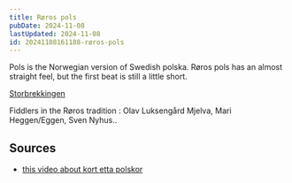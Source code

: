```yaml
---
title: Røros pols
pubDate: 2024-11-08
lastUpdated: 2024-11-08
id: 20241108161188-røros-pols
---
```


Pols is the Norwegian version of Swedish polska. Røros pols has an almost straight feel, but the first beat is still a little short.

[Storbrekkingen](https://www.youtube.com/watch?v=UyFWQyMvKws&t=0s)  

Fiddlers in the Røros tradition : Olav Luksengård Mjelva, Mari Heggen/Eggen, Sven Nyhus..

## Sources

- [this video about kort etta polskor](https://www.youtube.com/watch?v=--merswt1Bk)
